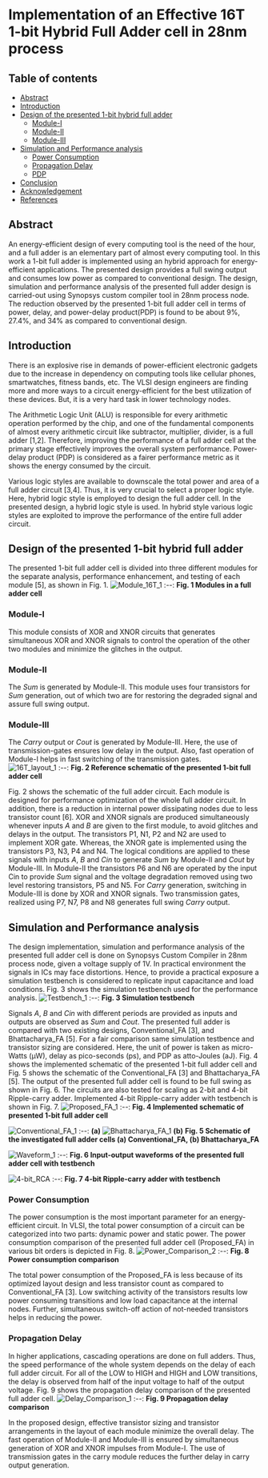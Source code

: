 # Implementation of an Effective 16T 1-bit Hybrid Full Adder cell in 28nm process
## Table of contents
- [Abstract]()
- [Introduction]()
- [Design of the presented 1-bit hybrid full adder]()
  - [Module-I]()
  - [Module-II]()
  - [Module-III]()
- [Simulation and Performance analysis]()
  - [Power Consumption]()
  - [Propagation Delay]()
  - [PDP]()
- [Conclusion]()
- [Acknowledgement]()
- [References]()

## Abstract
An energy-efficient design of every computing tool is the need of the hour, and a full adder is an elementary part of almost every computing tool. In this work a 1-bit full adder is implemented using an hybrid approach for energy-efficient applications. The presented design provides a full swing output and consumes low power as compared to conventional design. The design, simulation and performance analysis of the presented full adder design is carried-out using Synopsys custom compiler tool in 28nm process node. The reduction observed by the presented 1-bit full adder cell in terms of power, delay, and power-delay product(PDP) is found to be about 9%, 27.4%, and 34% as compared to conventional design.

## Introduction
There is an explosive rise in demands of power-efficient electronic gadgets due to the increase in dependency on computing tools like cellular phones, smartwatches, fitness bands, etc. The VLSI design engineers are finding more and more ways to a circuit energy-efficient for the best utilization of these devices. But, it is a very hard task in lower technology nodes.

The Arithmetic Logic Unit (ALU) is responsible for every arithmetic operation performed by the chip, and one of the fundamental components of almost every arithmetic circuit like subtractor, multiplier, divider, is a full adder [1,2]. Therefore, improving the performance of a full adder cell at the primary stage effectively improves the overall system performance. Power-delay product (PDP) is considered as a fairer performance metric as it shows the energy consumed by the circuit. 

Various logic styles are available to downscale the total power and area of a full adder circuit [3,4]. Thus, it is very crucial to select a proper logic style. Here, hybrid logic style is employed to design the full adder cell. In the presented design, a hybrid logic style is used. In hybrid style various logic styles are exploited to improve the performance of the entire full adder circuit.

## Design of the presented 1-bit hybrid full adder
The presented 1-bit full adder cell is divided into three different modules for the separate analysis, performance enhancement, and testing of each module [5], as shown in Fig. 1. 
![Module_16T_1](https://user-images.githubusercontent.com/100459963/155855108-f9929211-197f-43f0-acbb-20c7920b4552.png)
:--:
**Fig. 1 Modules in a full adder cell**

### Module-I 
This module consists of XOR and XNOR circuits that generates simultaneous XOR and XNOR signals to control the operation of the other two modules and minimize the glitches in the output.
### Module-II
The *Sum* is generated by Module-II. This module uses four transistors for *Sum* generation, out of which two are for restoring the degraded signal and assure full swing output. 
### Module-III
The *Carry* output or *Cout* is generated by Module-III. Here, the use of transmission-gates ensures low delay in the output. Also, fast operation of Module-I helps in fast switching of the transmission gates.  
![16T_layout_1](https://user-images.githubusercontent.com/100459963/155855140-fe76db1d-e906-4758-a831-bc52e1f01807.png)
:--:
**Fig. 2 Reference schematic of the presented 1-bit full adder cell**

Fig. 2 shows the schematic of the full adder circuit. Each module is designed for performance optimization of the whole full adder circuit. In addition, there is a reduction in internal power dissipating nodes due to less transistor count [6]. XOR and XNOR signals are produced simultaneously whenever inputs *A* and *B* are given to the first module, to avoid glitches and delays in the output. The transistors P1, N1, P2 and N2 are used to implement XOR gate. Whereas, the XNOR gate is implemented using the transistors P3, N3, P4 and N4. The logical conditions are applied to these signals with inputs *A*, *B* and *Cin* to generate *Sum* by Module-II and *Cout* by Module-III. In Module-II the transistors P6 and N6 are operated by the input Cin to provide *Sum* signal and the voltage degradation removed using two level restoring transistors, P5 and N5. For *Carry* generation, switching in Module-III is done by XOR and XNOR signals. Two transmission gates, realized using P7, N7, P8 and N8 generates full swing *Carry* output.

## Simulation and Performance analysis
The design implementation, simulation and performance analysis of the presented full adder cell is done on Synopsys Custom Compiler in 28nm process node, given a voltage supply of 1V. In practical environment the signals in ICs may face distortions. Hence, to provide a practical exposure a simulation testbench is considered to replicate input capacitance and load conditions. Fig. 3 shows the simulation testbench used for the performance analysis.
![Testbench_1](https://user-images.githubusercontent.com/100459963/155856292-ec8e2066-fa25-42ab-bfee-94162d842e6d.png)
:--:
**Fig. 3 Simulation testbench**

Signals *A*, *B* and *Cin* with different periods are provided as inputs and outputs are observed as *Sum* and *Cout*. The presented full adder is compared with two existing designs, Conventional_FA [3], and Bhattacharya_FA [5]. For a fair comparison same simulation testbence and transistor sizing are considered. Here, the unit of power is taken as micro-Watts (μW), delay as pico-seconds (ps), and PDP as atto-Joules (aJ). Fig. 4 shows the implemented schematic of the presented 1-bit full adder cell and Fig. 5 shows the schematic of the Conventional_FA [3] and Bhattacharya_FA [5]. The output of the presented full adder cell is found to be full swing as shown in Fig. 6. The circuits are also tested for scaling as 2-bit and 4-bit Ripple-carry adder. Implemented 4-bit Ripple-carry adder with testbench is shown in Fig. 7.
![Proposed_FA_1](https://user-images.githubusercontent.com/100459963/155858265-a1407f3a-91ed-4749-a3e0-9e442c15854d.png)
:--:
**Fig. 4 Implemented schematic of presented 1-bit full adder cell**

![Conventional_FA_1](https://user-images.githubusercontent.com/100459963/155858302-b5b49bad-fcc7-4709-aed1-055f7cec09dc.png)
:--:
**(a)**
![Bhattacharya_FA_1](https://user-images.githubusercontent.com/100459963/155858315-5c91ab5b-4619-4d77-8f2e-5bbf5e96e215.png)
**(b)**
**Fig. 5 Schematic of the investigated full adder cells (a) Conventional_FA, (b) Bhattacharya_FA**

![Waveform_1](https://user-images.githubusercontent.com/100459963/155858494-b49f8415-9829-4db8-8bfd-b750364e4d3f.png)
:--:
**Fig. 6 Input-output waveforms of the presented full adder cell with testbench**

![4-bit_RCA](https://user-images.githubusercontent.com/100459963/155859065-6905b5f2-3055-4f15-99fb-1a4e3c8ebe5e.png)
:--:
**Fig. 7 4-bit Ripple-carry adder with testbench**

### Power Consumption
The power consumption is the most important parameter for an energy-efficient circuit. In VLSI, the total power consumption of a circuit can be categorized into two parts: dynamic power and static power. The power consumption comparison of the presented full adder cell (Proposed_FA) in various bit orders is depicted in Fig. 8.
![Power_Comparison_2](https://user-images.githubusercontent.com/100459963/155859307-48a976bd-3559-4044-9d68-0eb7e520ebf4.png)
:--:
**Fig. 8 Power consumption comparison**

The total power consumption of the Proposed_FA is less because of its optimized layout design and less transistor count as compared to Conventional_FA [3]. Low switching activity of the transistors results low power consuming transitions and low load capacitance at the internal nodes. Further, simultaneous switch-off action of not-needed transistors helps in reducing the power.

### Propagation Delay
In higher applications, cascading operations are done on full adders. Thus, the speed performance of the whole system depends on the delay of each full adder circuit. For all of the LOW to HIGH and HIGH and LOW transitions, the delay is observed from half of the input voltage to half of the output voltage. Fig. 9 shows the propagation delay comparison of the presented full adder cell.
![Delay_Comparison_1](https://user-images.githubusercontent.com/100459963/155859650-37302b68-07b1-427c-ad07-f7fa64fa466b.png)
:--:
**Fig. 9 Propagation delay comparison**

In the proposed design, effective transistor sizing and transistor arrangements in the layout of each module minimize the overall delay. The fast operation of Module-II and Module-III is ensured by simultaneous generation of XOR and XNOR impulses from Module-I. The use of transmission gates in the carry module reduces the further delay in carry output generation.

